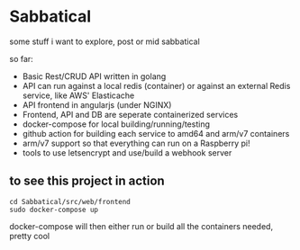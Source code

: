 # Sabbatical
 some stuff i want to explore, post or mid sabbatical

so far:
 - Basic Rest/CRUD API written in golang
 - API can run against a local redis (container) or against an external Redis service, like AWS' Elasticache
 - API frontend in angularjs (under NGINX)
 - Frontend, API and DB are seperate containerized services
 - docker-compose for local building/running/testing
 - github action for building each service to amd64 and arm/v7 containers
 - arm/v7 support so that everything can run on a Raspberry pi!
 - tools to use letsencrypt and use/build a webhook server

## to see this project in action
```shell
cd Sabbatical/src/web/frontend
sudo docker-compose up
```
docker-compose will then either run or build all the containers needed, pretty cool
